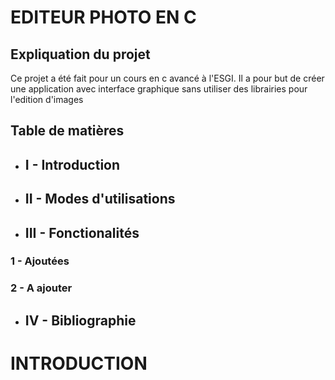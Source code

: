# EDITEUR PHOTO EN C 

## Expliquation du projet

Ce projet a été fait pour un cours en c avancé à l'ESGI. Il a pour but de créer une application avec interface graphique sans utiliser des librairies pour l'edition d'images

## Table de matières
- ## I - Introduction
- ## II - Modes d'utilisations 
- ## III - Fonctionalités
### 1 - Ajoutées
### 2 - A ajouter 
- ## IV - Bibliographie


# INTRODUCTION 